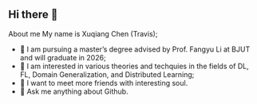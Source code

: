 ## Hi there 👋
About me
My name is Xuqiang Chen (Travis);
- 💙 I am pursuing a master’s degree advised by Prof. Fangyu Li at BJUT and will graduate in 2026;
- 🧡 I am interested in various theories and techquies in the fields of DL, FL, Domain Generalization, and Distributed Learning;
- 💛 I want to meet more friends with interesting soul.
- 💚 Ask me anything about Github.



<!--
**VIVIDryan/VIVIDryan** is a ✨ _special_ ✨ repository because its `README.md` (this file) appears on your GitHub profile.

Here are some ideas to get you started:

- 🔭 I’m currently working on ...
- 🌱 I’m currently learning ...
- 👯 I’m looking to collaborate on ...
- 🤔 I’m looking for help with ...
- 💬 Ask me about ...
- 📫 How to reach me: ...
- 😄 Pronouns: ...
- ⚡ Fun fact: ...
-->

